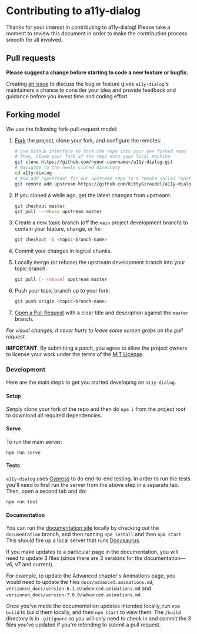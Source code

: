 # Contributing to a11y-dialog

Thanks for your interest in contributing to a11y-dialog! Please take a moment to review this document in order to make the contribution process smooth for all involved.

## Pull requests

**Please suggest a change before starting to code a new feature or bugfix.**

Creating [an issue](https://github.com/KittyGiraudel/a11y-dialog/issues) to discuss the bug or feature gives `a11y-dialog`'s maintainers a chance to consider your idea and provide feedback and guidance before you invest time and coding effort.

## Forking model

We use the following fork-pull-request model:

1. [Fork](https://help.github.com/articles/fork-a-repo/) the project, clone your fork,
   and configure the remotes:

   ```bash
   # Use GitHub interface to fork the repo into your own forked repo
   # Then, clone your fork of the repo onto your local machine
   git clone https://github.com/<your-username>/a11y-dialog.git
   # Navigate to the newly cloned directory
   cd a11y-dialog
   # Now add "upstream" for our upstream repo to a remote called "upstream"
   git remote add upstream https://github.com/KittyGiraudel/a11y-dialog.git
   ```

2. If you cloned a while ago, get the latest changes from upstream:

   ```bash
   git checkout master
   git pull --rebase upstream master
   ```

3. Create a new topic branch (off the `main` project development branch) to
   contain your feature, change, or fix:

   ```bash
   git checkout -b <topic-branch-name>
   ```

4. Commit your changes in logical chunks.

5. Locally merge (or rebase) the upstream development branch into your topic branch:

   ```bash
   git pull [--rebase] upstream master
   ```

6. Push your topic branch up to your fork:

   ```bash
   git push origin <topic-branch-name>
   ```

7. [Open a Pull Request](https://help.github.com/articles/about-pull-requests/)
   with a clear title and description against the `master` branch.

_For visual changes, it never hurts to leave some screen grabs on the pull request._

**IMPORTANT**: By submitting a patch, you agree to allow the project owners to
license your work under the terms of the [MIT License](./LICENSE).

### Development

Here are the main steps to get you started developing on `a11y-dialog`.

#### Setup

Simply clone your fork of the repo and then do `npm i` from the project root to download all required dependencies.

#### Serve

To run the main server:

```shell
npm run serve
```

#### Tests

`a11y-dialog` uses [Cypress](https://www.cypress.io/) to do end-to-end testing. In order to run the tests you'll need to first run the server from the above step in a separate tab. Then, open a second tab and do:

```shell
npm run test
```

#### Documentation

You can run the [documentation site](https://a11y-dialog.netlify.app/) locally by checking out the `documentation` branch, and then running `npm install` and then `npm start`. This should fire up a local server that runs [Docusaurus](https://docusaurus.io/).

If you make updates to a particular page in the documentation, you will need to update 3 files (since there are 3 versions for the documentation—v6, v7 and current).

For example, to update the Advanced chapter's Animations page, you would need to update the files `docs/advanced.animations.md`, `versioned_docs/version-6.1.0/advanced.animations.md` and `versioned_docs/version-7.0.0/advanced.animations.md`.

Once you've made the documentation updates intended locally, run `npm build` to build them locally, and then `npm start` to view them. The `/build` directory is in `.gitignore` so you will only need to check in and commit the 3 files you've updated if you're intending to submit a pull request.


